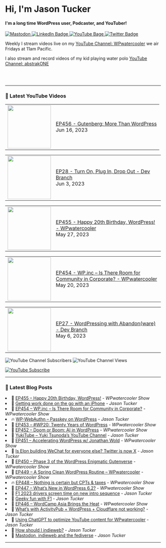 # Hi, I'm Jason Tucker

#### I'm a long time WordPress user, Podcaster, and YouTuber!

<div id="badges">
  <a href="https://simian.rodeo/@jasontucker">
<img alt="Mastodon" src="https://img.shields.io/mastodon/follow/109265629430158597?domain=https%3A%2F%2Fsimian.rodeo&label=Follow%20%40jasontucker%40simianrodeo%20on%20Mastodon&logo=mastodon&style=for-the-badge">
  </a>
  <a href="https://linkedin.com/in/jasontucker">
    <img src="https://img.shields.io/badge/LinkedIn-blue?style=for-the-badge&logo=linkedin&logoColor=white" alt="LinkedIn Badge"/>
  </a>
  <a href="https://youtube.com/wpwatercooler">
    <img src="https://img.shields.io/youtube/channel/views/UCJwt6pUOwhJgmcJ9j-uS5Jw?label=YouTube&logo=YOUTUBE&style=for-the-badge" alt="YouTube Bage">
  </a>
  <a href="https://twitter.com/jasontucker">
    <img src="https://img.shields.io/badge/Twitter-grey?style=for-the-badge&logo=twitter&logoColor=white" alt="Twitter Badge"/>
  </a>
</div>


Weekly I stream videos live on my [YouTube Channel: WPwatercooler](https://youtube.com/wpwatercooler) we air Fridays at 11am Pacific.

I also stream and record videos of my kid playing water polo [YouTube Channel: abstrakONE](https://youtube.com/abstrakone)



<br />
<br />

---

### 🎥 Latest YouTube Videos

<!-- YOUTUBE:START --><table><tr><td><a href="https://www.youtube.com/watch?v=lH9J8kD2fEU"><img width="140px" src="https://i.ytimg.com/vi/lH9J8kD2fEU/mqdefault.jpg"></a></td>
<td><a href="https://www.youtube.com/watch?v=lH9J8kD2fEU">EP456 - Gutenberg: More Than WordPress</a><br/>Jun 16, 2023</td></tr></table>
<table><tr><td><a href="https://www.youtube.com/watch?v=OsoCink9K9Y"><img width="140px" src="https://i.ytimg.com/vi/OsoCink9K9Y/mqdefault.jpg"></a></td>
<td><a href="https://www.youtube.com/watch?v=OsoCink9K9Y">EP28 - Turn On, Plug In, Drop Out - Dev Branch</a><br/>Jun 3, 2023</td></tr></table>
<table><tr><td><a href="https://www.youtube.com/watch?v=PO-r0aSW6qk"><img width="140px" src="https://i.ytimg.com/vi/PO-r0aSW6qk/mqdefault.jpg"></a></td>
<td><a href="https://www.youtube.com/watch?v=PO-r0aSW6qk">EP455 - Happy 20th Birthday, WordPress! - WPwatercooler</a><br/>May 27, 2023</td></tr></table>
<table><tr><td><a href="https://www.youtube.com/watch?v=e4acfDr0zhE"><img width="140px" src="https://i.ytimg.com/vi/e4acfDr0zhE/mqdefault.jpg"></a></td>
<td><a href="https://www.youtube.com/watch?v=e4acfDr0zhE">EP454 - WP.inc – Is There Room for Community in Corporate? - WPwatercooler</a><br/>May 20, 2023</td></tr></table>
<table><tr><td><a href="https://www.youtube.com/watch?v=1YFBtnv4p7w"><img width="140px" src="https://i.ytimg.com/vi/1YFBtnv4p7w/mqdefault.jpg"></a></td>
<td><a href="https://www.youtube.com/watch?v=1YFBtnv4p7w">EP27 - WordPressing with Abandon&lpar;ware&rpar; - Dev Branch</a><br/>May 6, 2023</td></tr></table>
<!-- YOUTUBE:END -->


![YouTube Channel Subscribers](https://img.shields.io/youtube/channel/subscribers/UCJwt6pUOwhJgmcJ9j-uS5Jw?style=social)
![YouTube Channel Views](https://img.shields.io/youtube/channel/views/UCJwt6pUOwhJgmcJ9j-uS5Jw?style=social)
<br />

[![YouTube Subscribe](https://img.shields.io/badge/YouTube_@wpwatercooler-SUBSCRIBE-red?logo=youtube&style=for-the-badge&logoColor=red)](https://www.youtube.com/wpwatercooler?sub_confirmation=1) 




---

### 📑 Latest Blog Posts

<!-- BLOG-POST-LIST:START --><li>🚀 <a href='https://wpwatercooler.com/wpwatercooler/ep455-happy-20th-birthday-wordpress/'>EP455 – Happy 20th Birthday, WordPress!</a> - <em>WPwatercooler Show</em></li><li>💫 <a href='https://jasontucker.blog/14649/getting-work-done-on-the-go-with-an-iphone'>Getting work done on the go with an iPhone</a> - <em>Jason Tucker</em></li><li>🚀 <a href='https://wpwatercooler.com/wpwatercooler/ep454-wp-inc-is-there-room-for-community-in-corporate/'>EP454 – WP.inc – Is There Room for Community in Corporate?</a> - <em>WPwatercooler Show</em></li><li>🔥 <a href='https://jasontucker.blog/14616/wp-webauthn-passkey-on-wordpress'>WP-WebAuthn – Passkey on WordPress</a> - <em>Jason Tucker</em></li><li>💫 <a href='https://wpwatercooler.com/wpwatercooler/ep453-wp20-twenty-years-of-wordpress/'>EP453 – #WP20: Twenty Years of WordPress</a> - <em>WPwatercooler Show</em></li><li>💯 <a href='https://wpwatercooler.com/wpwatercooler/ep452-doom-or-boom-ai-in-wordpress/'>EP452 – Doom or Boom: AI in WordPress</a> - <em>WPwatercooler Show</em></li><li>🚀 <a href='https://jasontucker.blog/14565/yukitube-yuki-tsunodas-youtube-channel'>YukiTube – Yuki Tsunoda’s YouTube Channel</a> - <em>Jason Tucker</em></li><li>💫 <a href='https://wpwatercooler.com/wpwatercooler/ep451-accelerating-wordpress-w-jonathan-wold/'>EP451 – Accelerating WordPress w/ Jonathan Wold</a> - <em>WPwatercooler Show</em></li><li>💯 <a href='https://jasontucker.blog/14547/is-elon-building-wechat-for-everyone-else-twitter-is-now-x'>Is Elon building WeChat for everyone else? Twitter is now X</a> - <em>Jason Tucker</em></li><li>🚀 <a href='https://wpwatercooler.com/wpwatercooler/ep450-phase-3-of-the-wordpress-enigmatic-gutenverse/'>EP450 – Phase 3 of the WordPress Enigmatic Gutenverse</a> - <em>WPwatercooler Show</em></li><li>💫 <a href='https://wpwatercooler.com/wpwatercooler/ep449-a-spring-clean-wordpress-routine-wpwatercooler/'>EP449 – A Spring Clean WordPress Routine – WPwatercooler</a> - <em>WPwatercooler Show</em></li><li>🔥 <a href='https://wpwatercooler.com/wpwatercooler/ep448-nothing-is-certain-but-cpts-taxes/'>EP448 – Nothing is certain but CPTs &amp; taxes</a> - <em>WPwatercooler Show</em></li><li>💯 <a href='https://wpwatercooler.com/wpwatercooler/ep447-whats-new-in-wordpress-6-2/'>EP447 – What’s New in WordPress 6.2?</a> - <em>WPwatercooler Show</em></li><li>🚀 <a href='https://jasontucker.blog/14443/f1-2023-drivers-screen-time-on-new-intro-sequence'>F1 2023 drivers screen time on new intro sequence</a> - <em>Jason Tucker</em></li><li>💫 <a href='https://jasontucker.blog/14399/geeky-fun-with-f1'>Geeky fun with F1</a> - <em>Jason Tucker</em></li><li>🌮 <a href='https://wpwatercooler.com/wpwatercooler/ep446-wordcamp-asia-brings-the-heat/'>EP446 – WordCamp Asia Brings the Heat</a> - <em>WPwatercooler Show</em></li><li>🚀 <a href='https://jasontucker.blog/14308/whats-with-activitypub-wordpress-cloudflare-not-working'>What’s with ActivityPub + WordPress + Cloudflare not working?</a> - <em>Jason Tucker</em></li><li>🚀 <a href='https://jasontucker.blog/14252/using-chatgpt-to-optimize-youtube-content-for-wpwatercooler'>Using ChatGPT to optimize YouTube content for WPwatercooler</a> - <em>Jason Tucker</em></li><li>🌮 <a href='https://jasontucker.blog/14193/how-should-i-indieweb'>How should I indieweb?</a> - <em>Jason Tucker</em></li><li>💯 <a href='https://jasontucker.blog/14183/mastodon-indieweb-and-the-fediverse'>Mastodon, indieweb and the fediverse</a> - <em>Jason Tucker</em></li><!-- BLOG-POST-LIST:END -->


---
